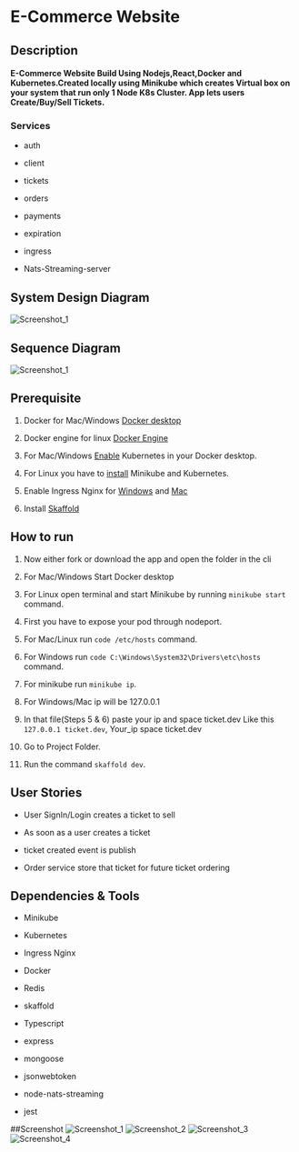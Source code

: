 # E-Commerce Website

## Description

#### E-Commerce Website Build Using Nodejs,React,Docker and Kubernetes.Created locally using **Minikube** which creates Virtual box on your system that run only 1 **Node K8s Cluster**. App lets users **Create/Buy/Sell** Tickets.

### Services

- auth

- client

- tickets

- orders

- payments

- expiration

- ingress

- Nats-Streaming-server

## System Design Diagram

![Screenshot_1](https://github.com/Flux99/E-commerce/blob/master/System%20Design%20Microservice.jpeg?raw=true)


## Sequence Diagram

![Screenshot_1](https://github.com/Flux99/E-commerce/blob/master/e-COMMERCE.jpg?raw=true)

## Prerequisite

1. Docker for Mac/Windows [Docker desktop](https://docs.docker.com/desktop/)

2. Docker engine for linux [Docker Engine](https://docs.docker.com/engine/install/)

3. For Mac/Windows [Enable](https://birthday.play-with-docker.com/kubernetes-docker-desktop/) Kubernetes in your Docker desktop.

4. For Linux you have to [install](https://matthewpalmer.net/kubernetes-app-developer/articles/install-kubernetes-ubuntu-tutorial.html) Minikube and Kubernetes.

5. Enable Ingress Nginx for [Windows](https://dev.to/katzekat/ingress-in-kubernetes-with-docker-for-windows-33o2) and [Mac](https://kubernetes.github.io/ingress-nginx/deploy/)

6. Install [Skaffold](https://skaffold.dev/docs/install/)

## How to run

1. Now either fork or download the app and open the folder in the cli

2. For Mac/Windows Start Docker desktop

3. For Linux open terminal and start Minikube by running `minikube start` command.

4. First you have to expose your pod through nodeport.

5. For Mac/Linux run `code /etc/hosts` command.

6. For Windows run `code C:\Windows\System32\Drivers\etc\hosts` command.

7. For minikube run `minikube ip`.

8. For Windows/Mac ip will be 127.0.0.1

9. In that file(Steps 5 & 6) paste your ip and space ticket.dev Like this `127.0.0.1 ticket.dev`, Your_ip space ticket.dev

10. Go to Project Folder.

11. Run the command `skaffold dev`.

## User Stories

- User SignIn/Login creates a ticket to sell

- As soon as a user creates a ticket

- ticket created event is publish

- Order service store that ticket for future ticket ordering

## Dependencies & Tools

- Minikube

- Kubernetes

- Ingress Nginx

- Docker

- Redis

- skaffold

- Typescript

- express

- mongoose

- jsonwebtoken

- node-nats-streaming

- jest

##Screenshot
![Screenshot_1](https://github.com/Flux99/E-commerce/blob/master/Screenshot_1.png)
![Screenshot_2](https://github.com/Flux99/E-commerce/blob/master/Screenshot_2.png)
![Screenshot_3](https://github.com/Flux99/E-commerce/blob/master/Screenshot_3.png)
![Screenshot_4](https://github.com/Flux99/E-commerce/blob/master/Screenshot_4.png)
